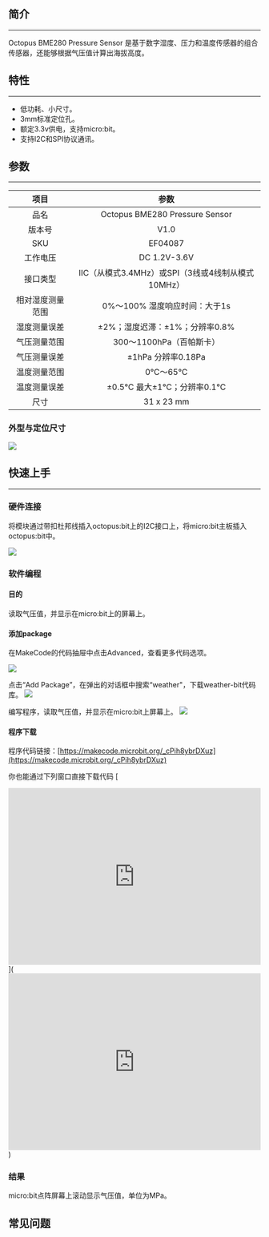 ## 简介
---
Octopus BME280 Pressure Sensor 是基于数字湿度、压力和温度传感器的组合传感器，还能够根据气压值计算出海拔高度。

## 特性 
---
- 低功耗、小尺寸。
- 3mm标准定位孔。
- 额定3.3v供电，支持micro:bit。
- 支持I2C和SPI协议通讯。
  
## 参数
---
项目 | 参数 
:-: | :-: 
品名|Octopus BME280 Pressure Sensor
版本号|V1.0
SKU| EF04087
工作电压|DC 1.2V-3.6V
接口类型|IIC（从模式3.4MHz）或SPI（3线或4线制从模式10MHz）
相对湿度测量范围|0%～100% 湿度响应时间：大于1s
湿度测量误差|±2%；湿度迟滞：±1%；分辨率0.8%
气压测量范围|300～1100hPa（百帕斯卡）
气压测量误差|±1hPa 分辨率0.18Pa
温度测量范围|0℃～65℃
温度测量误差|±0.5℃ 最大±1℃；分辨率0.1℃
尺寸|31 x 23 mm

### 外型与定位尺寸  
![](https://i.imgur.com/ZCHyqrg.png)

## 快速上手  
---  
### 硬件连接  

将模块通过带扣杜邦线插入octopus:bit上的I2C接口上，将micro:bit主板插入octopus:bit中。

![](https://i.imgur.com/TGFmmNb.png)

### 软件编程  

#### 目的
读取气压值，并显示在micro:bit上的屏幕上。

#### 添加package
在MakeCode的代码抽屉中点击Advanced，查看更多代码选项。

![](https://i.imgur.com/LjMR5IU.png)

点击“Add Package”，在弹出的对话框中搜索“weather"，下载weather-bit代码库。
![](https://i.imgur.com/2pzeQRn.png)

编写程序，读取气压值，并显示在micro:bit上屏幕上。
![](https://i.imgur.com/uzGqxBD.png)

#### 程序下载
程序代码链接：[https://makecode.microbit.org/_cPih8ybrDXuz](https://makecode.microbit.org/_cPih8ybrDXuz)

你也能通过下列窗口直接下载代码
[<div style="position:relative;height:0;padding-bottom:70%;overflow:hidden;"><iframe style="position:absolute;top:0;left:0;width:100%;height:100%;" src="https://makecode.microbit.org/#pub:_cPih8ybrDXuz" frameborder="0" sandbox="allow-popups allow-forms allow-scripts allow-same-origin"></iframe></div>](<div style="position:relative;height:0;padding-bottom:70%;overflow:hidden;"><iframe style="position:absolute;top:0;left:0;width:100%;height:100%;" src="https://makecode.microbit.org/#pub:_cPih8ybrDXuz" frameborder="0" sandbox="allow-popups allow-forms allow-scripts allow-same-origin"></iframe></div>)

### 结果  
micro:bit点阵屏幕上滚动显示气压值，单位为MPa。

## 常见问题
